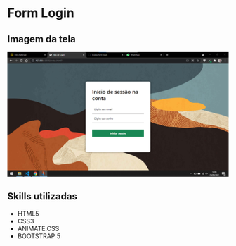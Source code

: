 # Form Login

## Imagem da tela

![tela](assets/img/tela.png)

## Skills utilizadas

- HTML5
- CSS3
- ANIMATE.CSS
- BOOTSTRAP 5